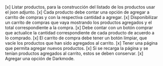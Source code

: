 [x] Listar productos, para la construcción del listado de los productos usar
    el json adjunto. 
[x] Cada producto debe contar una opción de agregar a
    carrito de compras y con la respectiva cantidad a agregar.
[x] Disponibilizar un carrito de compras que vaya mostrando los productos
    agregados y el total correspondiente a la compra.
[x] Debe contar con un botón comprar que actualice la cantidad
    correspondiente de cada producto de acuerdo a lo comprado.
[x] El carrito de compra debe tener un botón limpiar, que vacíe los
    productos que han sido agregados al carrito.
[x] Tener una página que permita agregar nuevos productos.
[x] Si se recarga la página y se tenían productos agregados al carrito,
estos se deben conservar.
[x] Agregar una opción de Darkmode.
